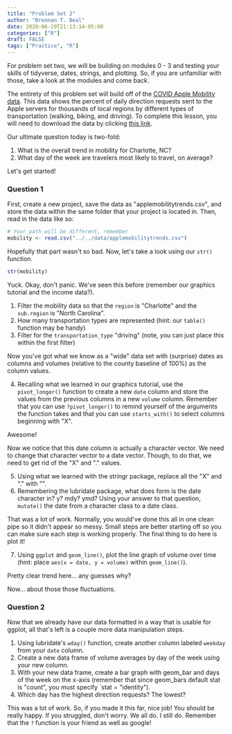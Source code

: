 ```yaml
---
title: "Problem Set 2"
author: "Brennan T. Beal"
date: 2020-06-29T21:13:14-05:00
categories: ["R"]
draft: FALSE
tags: ["Practice", "R"]
---
```




For problem set two, we will be building on modules 0 - 3 and testing your skills of tidyverse, dates, strings, and plotting. So, if you are unfamiliar with those, take a look at the modules and come back.  
  
The entirety of this problem set will build off of the [COVID Apple Mobility data](https://www.apple.com/covid19/mobility). This data shows the percent of daily direction requests sent to the Apple servers for thousands of local regions by different types of transportation (walking, biking, and driving). To complete this lesson, you will need to download the data by clicking [this link](../../data/applemobilitytrends.csv).  
  
Our ultimate question today is two-fold:  
  
  1. What is the overall trend in mobility for Charlotte, NC?
  2. What day of the week are travelers most likely to travel, on average?

Let's get started!  
  
### Question 1
First, create a new project, save the data as "applemobilitytrends.csv", and store the data within the same folder that your project is located in. Then, read in the data like so:  

```r
# Your path will be different, remember
mobility <- read.csv("../../data/applemobilitytrends.csv")
```
  
Hopefully that part wasn't so bad. Now, let's take a look using our `str()` function.  
  

```r
str(mobility)
```
   
Yuck. Okay, don't panic. We've seen this before (remember our graphics tutorial and the income data?).
  
  1. Filter the mobility data so that the `region` is "Charlotte" and the `sub.region` is "North Carolina".
  2. How many transportation types are represented (hint: our `table()` function may be handy)
  3. Filter for the `transportation_type` "driving" (note, you can just place this within the first filter)

Now you've got what we know as a "wide" data set with (surprise) dates as columns and volumes (relative to the county baseline of 100%) as the column values.  
  
  4. Recalling what we learned in our graphics tutorial, use the `pivot_longer()` function to create a new `date` column and store the values from the previous columns in a new `volume` column. Remember that you can use `?pivot_longer()` to remind yourself of the arguments the function takes and that you can use `starts_with()` to select columns beginning with "X".  
  
 Awesome!  
   
Now we notice that this date column is actually a character vector. We need to change that character vector to a date vector. Though, to do that, we need to get rid of the "X" and "." values.
  
  5. Using what we learned with the stringr package, replace all the "X" and "." with "".
  6. Remembering the lubridate package, what does form is the date character in? y? mdy? ymd? Using your answer to that question, `mutate()` the date from a character class to a date class.
  
That was a lot of work. Normally, you would've done this all in one clean pipe so it didn't appear so messy. Small steps are better starting off so you can make sure each step is working properly. The final thing to do here is plot it!  
  
  7. Using `ggplot` and `geom_line()`, plot the line graph of volume over time (hint: place `aes(x = date, y = volume)` within `geom_line()`).
  
Pretty clear trend here... any guesses why?  
  
Now... about those those fluctuations.  
  
### Question 2
Now that we already have our data formatted in a way that is usable for ggplot, all that's left is a couple more data manipulation steps.  
  
  1. Using lubridate's `wday()` function, create another column labeled `weekday` from your `date` column.
  2. Create a new data frame of volume averages by day of the week using your new column.
  3. With your new data frame, create a bar graph with geom_bar and days of the week on the x-axis (remember that since geom_bars default stat is "count", you must specify `stat = "identity").
  4. Which day has the highest direction requests? The lowest?
  
This was a lot of work. So, if you made it this far, nice job! You should be really happy. If you struggled, don't worry. We all do. I still do. Remember that the `?` function is your friend as well as google!


